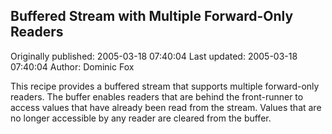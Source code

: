 ## Buffered Stream with Multiple Forward-Only Readers

Originally published: 2005-03-18 07:40:04
Last updated: 2005-03-18 07:40:04
Author: Dominic Fox

This recipe provides a buffered stream that supports multiple forward-only readers. The buffer enables readers that are behind the front-runner to access values that have already been read from the stream. Values that are no longer accessible by any reader are cleared from the buffer.